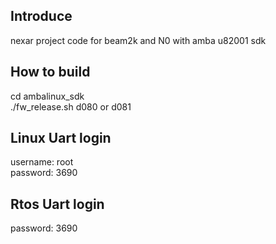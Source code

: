 ## Introduce
nexar project code for beam2k and N0 with amba u82001 sdk
## How to build
cd ambalinux_sdk  
./fw_release.sh d080 or d081
## Linux Uart login
username: root  
password: 3690
## Rtos Uart login
password: 3690
